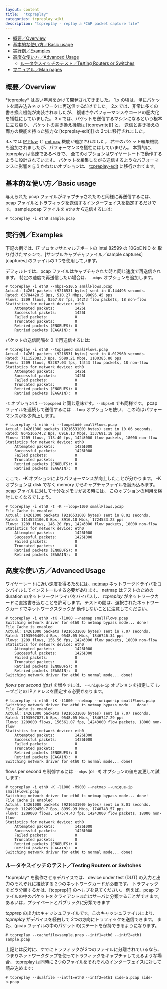 ```yaml
---
layout: content
title:  "tcpreplay"
categories: tcpreplay wiki
description: "tcpreplay - replay a PCAP packet capture file"
---
```


- [概要／Overview](#overview)
- [基本的な使い方／Basic usage](#basic-usage)
- [実行例／Examples](#examples)
- [高度な使い方／Advanced Usage](#advanced-usage)
	- [ルータやスイッチのテスト／Testing Routers or Switches](#testing-routers-or-switches)
- [マニュアル／Man pages](tcpreplay-man.html)

<h2><a name="overview"></a>概要／Overview</h2>
*tcpreplay* は長い年月をかけて開発されてきました。
1.x の頃は、単にパケットを読み込みネットワークに再送信するだけでした。
2.x では、非常に多くの書き換え機能が実装されましたが、
複雑さやパフォーマンスやコードの肥大化を犠牲にしていました。
3.x では、パケットを送信するマシンになるという根本に立ち戻り、
パケットの書き換え機能は [tcprewrite][] と、
送信と書き換えの両方の機能を持った強力な [tcpreplay-edit][]
の 2つに移行されました。

4.x では [IP Flow][flow] と [netmap][nm] 機能が追加されました。
若干のパケット編集機能も追加されましたが、パフォーマンスを犠牲にはしていません。
本質的に、tcpreplay は高速であるべきで、
全てのオプションはワイヤーレートで動作するように設計されています。
パケットを編集しながら送信するようなパフォーマンスに影響を与えかねないオプションは、
[tcpreplay-edit][] に移行されてます。

<h2><a name="basic-usage"></a>基本的な使い方／Basic usage</h2>

与えられた pcap ファイルがキャプチャされたのと同様に再送信するには、
pcap ファイルとトラフィックを送信するインターフェイスを指定するだけです。
sample.pcap ファイルを `eth0` から送信するには:

```
# tcpreplay -i eth0 sample.pcap
```

<h2><a name="examples"></a>実行例／Examples</h2>
下記の例では、i7 プロセッサとマルチポートの Intel 82599 の 10GbE NIC を
取り付けたマシンで、[サンプルキャプチャファイル／sample captures][captures]
のファイルの 1つを使用しています。

デフォルトでは、pcap ファイルはキャプチャされた時と同じ速度で再送信されます。
特定の速度で再送信したい場合は、`--mbps` オプションを追加します。

```
# tcpreplay -i eth0 --mbps=510.5 smallFlows.pcap 
Actual: 14261 packets (9216531 bytes) sent in 0.144495 seconds.
Rated: 63784428.5 Bps, 510.27 Mbps, 98695.45 pps
Flows: 1209 flows, 8367.07 fps, 14243 flow packets, 18 non-flow
Statistics for network device: eth0
	Attempted packets:         14261
	Successful packets:        14261
	Failed packets:            0
	Truncated packets:         0
	Retried packets (ENOBUFS): 0
	Retried packets (EAGAIN):  0
```

パケットの送信間隔を 0 で再送信するには:

```
# tcpreplay -i eth0 --topspeed smallFlows.pcap 
Actual: 14261 packets (9216531 bytes) sent in 0.012960 seconds.
Rated: 711152083.3 Bps, 5689.21 Mbps, 1100385.80 pps
Flows: 1209 flows, 93287.03 fps, 14243 flow packets, 18 non-flow
Statistics for network device: eth0
	Attempted packets:         14261
	Successful packets:        14261
	Failed packets:            0
	Truncated packets:         0
	Retried packets (ENOBUFS): 0
	Retried packets (EAGAIN):  0
```

`-t` オプションは `--topspeed` と同じ意味です。`--mbps=0` でも同様です。
pcap ファイルを連続して送信するには `--loop` オプションを使い、
この時はパフォーマンスが多少向上します。

```
# tcpreplay -i eth0 -t --loop=1000 smallFlows.pcap 
Actual: 14261000 packets (9216531000 bytes) sent in 10.06 seconds.
Rated: 864516674.2 Bps, 6916.13 Mbps, 1337691.18 pps
Flows: 1209 flows, 113.40 fps, 14243000 flow packets, 18000 non-flow
Statistics for network device: eth0
	Attempted packets:         14261000
	Successful packets:        14261000
	Failed packets:            0
	Truncated packets:         0
	Retried packets (ENOBUFS): 0
	Retried packets (EAGAIN):  0
```

ここで、-K オプションによりパフォーマンスが向上したことが分かります。
-K オプションは disk でなく memory からキャプチャファイルを読み込みます。
pcap ファイルに対して十分なメモリがある時には、
このオプションの利用を検討したくなるでしょう。

```
# tcpreplay -i eth0 -t -K --loop=1000 smallFlows.pcap 
File Cache is enabled
Actual: 14261000 packets (9216531000 bytes) sent in 8.02 seconds.
Rated: 1114523106.8 Bps, 8916.18 Mbps, 1724533.23 pps
Flows: 1209 flows, 146.20 fps, 14243000 flow packets, 18000 non-flow
Statistics for network device: eth0
	Attempted packets:         14261000
	Successful packets:        14261000
	Failed packets:            0
	Truncated packets:         0
	Retried packets (ENOBUFS): 0
	Retried packets (EAGAIN):  0
```

<h2><a name="advanced-usage"></a>高度な使い方／Advanced Usage</h2>

ワイヤーレートに近い速度を得るためには、[netmap][nm]
ネットワークドライバをコンパイルしてインストールする必要があります。
netmap はテストのための duration のネットワークドライバをバイパスし、
*tcpreplay* がネットワークカードに直接書き込むことを許可します。
テストの間は、選択されたネットワークカードでネットワークスタックが
動作しないことに注意してください。

```
# tcpreplay -i eth0 -tK -l1000 --netmap smallFlows.pcap 
Switching network driver for eth0 to netmap bypass mode... done!
File Cache is enabled
Actual: 14261000 packets (9216531000 bytes) sent in 7.07 seconds.
Rated: 1193506409.4 Bps, 9548.05 Mbps, 1846746.34 pps
Flows: 1209 flows, 156.56 fps, 14243000 flow packets, 18000 non-flow
Statistics for network device: eth0
	Attempted packets:         14261000
	Successful packets:        14261000
	Failed packets:            0
	Truncated packets:         0
	Retried packets (ENOBUFS): 0
	Retried packets (EAGAIN):  0
Switching network driver for eth0 to normal mode... done!
```

*flows per second (fps)* を増やすには、
`--unique-ip` オプションを指定して
ループごとの IPアドレスを固定する必要があります。

```
# tcpreplay -i eth0 -tK -l1000 --netmap --unique-ip smallFlows.pcap  
Switching network driver for eth0 to netmap bypass mode... done!
File Cache is enabled
Actual: 14261000 packets (9216531000 bytes) sent in 7.07 seconds.
Rated: 1193507027.6 Bps, 9548.05 Mbps, 1846747.29 pps
Flows: 1209000 flows, 156561.07 fps, 14243000 flow packets, 18000 non-flow
Statistics for network device: eth0
	Attempted packets:         14261000
	Successful packets:        14261000
	Failed packets:            0
	Truncated packets:         0
	Retried packets (ENOBUFS): 0
	Retried packets (EAGAIN):  0
Switching network driver for eth0 to normal mode... done!
```

flows per second を制御するには
`--mbps` (or `-M`) オプションの値を変更して試します:

```
# tcpreplay -i eth0 -K -l1000 -M9000 --netmap --unique-ip smallFlows.pcap 
Switching network driver for eth0 to netmap bypass mode... done!
File Cache is enabled
Actual: 14261000 packets (9216531000 bytes) sent in 8.01 seconds.
Rated: 1124999450.7 Bps, 8999.99 Mbps, 1740743.57 pps
Flows: 1209000 flows, 147574.43 fps, 14243000 flow packets, 18000 non-flow
Statistics for network device: eth0
	Attempted packets:         14261000
	Successful packets:        14261000
	Failed packets:            0
	Truncated packets:         0
	Retried packets (ENOBUFS): 0
	Retried packets (EAGAIN):  0
Switching network driver for eth0 to normal mode... done!
```

<h3><a name="testing-routers-or-switches"></a>ルータやスイッチのテスト／Testing Routers or Switches</h3>
*tcpreplay* を動作させるデバイスでは、
device under test (DUT) の入力と出力のそれぞれに接続する 2つのネットワークカードが必要です。
トラフィックをどう分類するかは、[tcpprep][] のヘルプを見てください。
例えば、pcap ファイルの中のパケットをクライアントまたはサーバに分類することができます。
あるいは，プライベートとパブリックに分類できます

*tcpprep* の出力はキャッシュファイルです。このキャッシュファイルにより、
*tcpreplay* がデバイスを経由して 2つの方向にトラフィックを送信できます。
また、(pcap ファイルの中のパケットの)ステートを保持できるようになります。

```
# tcpreplay --cachefile=sample.prep --intf1=eth0 --intf2=eth1 sample.pcap
```

上記とは反対に、すでにトラフィックが 2つのファイルに分離されているなら、
つまりネットワークタップを使ってトラフィックをキャプチャしてえるような場合、
tcpreplay は同時に 2つのファイルをそれぞれのインターフェイスに対して読み込めます:

```
# tcpreplay --dualfile --intf1=eth0 --intf2=eth1 side-a.pcap side-b.pcap
```


[tcprewrite]:          tcprewrite.html
[tcpreplay-edit]:      tcpreplay-edit.html
[tcpprep]:             tcpprep.html
[flow]:                http://en.wikipedia.org/wiki/Traffic_flow_%28computer_networking%29
[nm]:                  http://info.iet.unipi.it/~luigi/netmap/
[captures]:            captures.html
